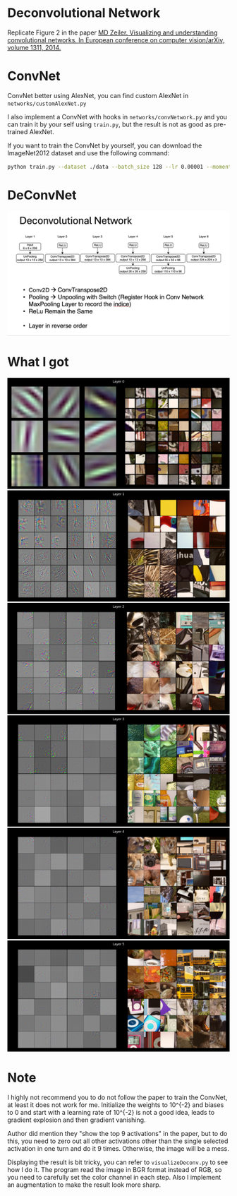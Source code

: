 # Deconvolutional Network
Replicate Figure 2 in the paper [MD Zeiler. Visualizing and understanding convolutional networks. In European conference on computer vision/arXiv, volume 1311, 2014.](https://arxiv.org/abs/1311.2901)

# ConvNet
ConvNet better using AlexNet, you can find custom AlexNet in `networks/customAlexNet.py`

I also implement a ConvNet with hooks in `networks/convNetwork.py` and you can train it by your self using `train.py`, but the result is not as good as pre-trained AlexNet. 

If you want to train the ConvNet by yourself, you can download the ImageNet2012 dataset and use the following command:
```bash
python train.py --dataset ./data --batch_size 128 --lr 0.00001 --momentum 0.9 --num_epochs 70 --num_workers 8
```

# DeConvNet
![deconv_model](./paperwork/deconv_structure_ppt.png)

# What I got
![deconv_result](./paperwork/layer0.png)
![deconv_result](./paperwork/layer1.png)
![deconv_result](./paperwork/layer2.png)
![deconv_result](./paperwork/layer3.png)
![deconv_result](./paperwork/layer4.png)
![deconv_result](./paperwork/layer5.png)

# Note
I highly not recommend you to do not follow the paper to train the ConvNet, at least it does not work for me. Initialize the weights to 10^{-2} and biases to 0 and start with a learning rate of 10^{-2} is not a good idea, leads to gradient explosion and then gradient vanishing.

Author did mention they "show the top 9 activations" in the paper, but to do this, you need to zero out all other activations other than the single selected activation in one turn and do it 9 times. Otherwise, the image will be a mess.

Displaying the result is bit tricky, you can refer to `visualizeDeconv.py` to see how I do it. The program read the image in BGR format instead of RGB, so you need to carefully set the color channel in each step. Also I implement an augmentation to make the result look more sharp.
